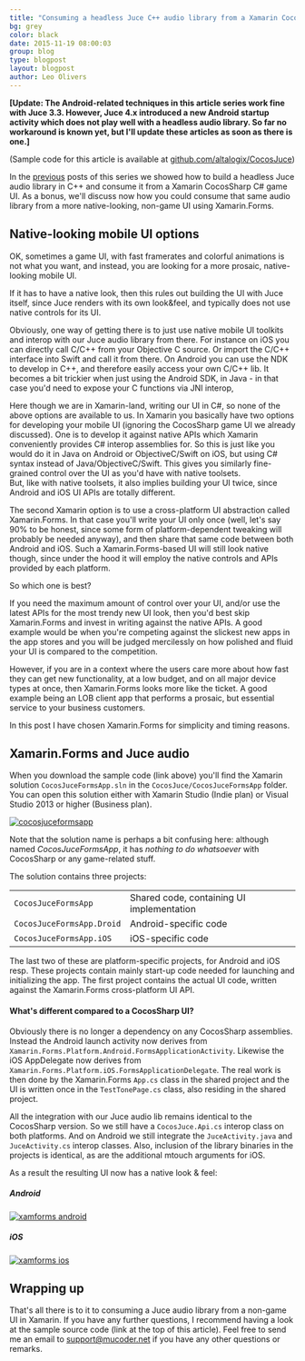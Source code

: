 ```yaml
---
title: "Consuming a headless Juce C++ audio library from a Xamarin CocosSharp game UI - Part 3"
bg: grey
color: black
date: 2015-11-19 08:00:03
group: blog
type: blogpost
layout: blogpost
author: Leo Olivers
---
```


**[Update: The Android-related techniques in this article series work fine with Juce 3.3.  However, Juce 4.x introduced a new Android startup activity which does not play well with a headless audio library.  So far no workaround is known yet, but I'll update these articles as soon as there is one.]**

(Sample code for this article is available at [github.com/altalogix/CocosJuce](http://github.com/altalogix/CocosJuce))

In the [previous](/blog/2015/11/19/cocosjuce-part2.html) posts of this series we showed how to build a headless Juce audio library in C++ and consume it from
a Xamarin CocosSharp C# game UI. As a bonus, we'll discuss now how you could consume that same audio library from a more native-looking, non-game UI using Xamarin.Forms.

## Native-looking mobile UI options

OK, sometimes a game UI, with fast framerates and colorful animations is not what you want, and instead, you are looking for a more prosaic, native-looking mobile UI.

If it has to have a native look, then this rules out building the UI with Juce itself, since Juce renders with its own look&feel, and typically does not use native controls for its UI.

Obviously, one way of getting there is to just use native mobile UI toolkits and interop with our Juce audio library from there.
For instance on iOS you can directly call C/C++ from your Objective C source. Or import the C/C++ interface into Swift and call it from there.
On Android you can use the NDK to develop in C++, and therefore easily access your own C/C++ lib.
It becomes a bit trickier when just using the Android SDK, in Java - in that case you'd need to expose your C functions via JNI interop, 

Here though we are in Xamarin-land, writing our UI in C#, so none of the above options are available to us.
In Xamarin you basically have two options for developing your mobile UI (ignoring the CocosSharp game UI we already discussed).  One is to develop it against native APIs which Xamarin 
conveniently provides C# interop assemblies for.  So this is just like you would do it in Java on Android or ObjectiveC/Swift on iOS,
but using C# syntax instead of Java/ObjectiveC/Swift.
This gives you similarly fine-grained control over the UI as you'd have with native toolsets.  
But, like with native toolsets, it also implies building your UI twice, since Android and iOS UI APIs are totally different.

The second Xamarin option is to use a cross-platform UI abstraction called Xamarin.Forms. In that case you'll write your UI only once 
(well, let's say 90% to be honest, since some form of platform-dependent tweaking will probably be needed anyway),
and then share that same code between both Android and iOS. Such a Xamarin.Forms-based UI will still look native though,
since under the hood it will employ the native controls and APIs provided by each platform.

So which one is best? 

If you need the maximum amount of control over your UI, and/or use the latest APIs for the most trendy new UI look, then
you'd best skip Xamarin.Forms and invest in writing against the native APIs. A good example would be
when you're competing against the slickest new apps in the app stores and you 
will be judged mercilessly on how polished and fluid your UI is compared to the competition.

However, if you are in a context where the users care more about how fast they can get new functionality,
at a low budget, and on all major device types at once, then Xamarin.Forms looks more like the ticket.
A good example being an LOB client app that performs a prosaic, but essential service to your business 
customers.

In this post I have chosen Xamarin.Forms for simplicity and timing reasons.

## Xamarin.Forms and Juce audio

When you download the sample code (link above) you'll find the Xamarin solution `CocosJuceFormsApp.sln` in the `CocosJuce/CocosJuceFormsApp` folder.
You can open this solution either with Xamarin Studio (Indie plan) or Visual Studio 2013 or higher (Business plan).

<a href="/img/2015-11-19-cocosjuce/cocosjuceformsapp.png" class="swipebox" title="cocosjuce Xamarin.Forms projects">
<img src="/img/2015-11-19-cocosjuce/cocosjuceformsapp.png" alt="cocosjuceformsapp" ></a>

Note that the solution name is perhaps a bit confusing here: although named *CocosJuceFormsApp*, it has *nothing to do whatsoever* with CocosSharp 
or any game-related stuff.

The solution contains three projects:

|                      |                  |
| -------------------- | --------------------- |
| `CocosJuceFormsApp`       | Shared code, containing UI implementation          |
| `CocosJuceFormsApp.Droid`      | Android-specific code   |
| `CocosJuceFormsApp.iOS`        | iOS-specific code     |

The last two of these are platform-specific projects, for Android and iOS resp.
These projects contain mainly start-up code needed for launching and initializing the app.
The first project contains the actual UI code, written against the Xamarin.Forms cross-platform UI API.

#### What's different compared to a CocosSharp UI?

Obviously there is no longer a dependency on any CocosSharp assemblies.
Instead the Android launch activity now derives from `Xamarin.Forms.Platform.Android.FormsApplicationActivity`.
Likewise the iOS AppDelegate now derives from `Xamarin.Forms.Platform.iOS.FormsApplicationDelegate`.
The real work is then done by the Xamarin.Forms `App.cs` class in the shared project and the UI is
written once in the `TestTonePage.cs` class, also residing in the shared project.

All the integration with our Juce audio lib remains identical to the CocosSharp version.
So we still have a `CocosJuce.Api.cs` interop class on both platforms. And on Android we still
integrate the `JuceActivity.java` and `JuceActivity.cs` interop classes.
Also, inclusion of the library binaries in the projects is identical, as are the additional
mtouch arguments for iOS.

As a result the resulting UI now has a native look & feel:

##### Android

<a href="/img/2015-11-19-cocosjuce/xamformsaniandroid.gif" class="swipebox" title="cocosjuce Xamarin.Forms Android">
<img src="/img/2015-11-19-cocosjuce/xamformsaniandroid.gif" alt="xamforms android" ></a>

##### iOS

<a href="/img/2015-11-19-cocosjuce/xamformsaniios.gif" class="swipebox" title="cocosjuce Xamarin.Forms iOS">
<img src="/img/2015-11-19-cocosjuce/xamformsaniios.gif" alt="xamforms ios" ></a>

## Wrapping up

That's all there is to it to consuming a Juce audio library from a non-game UI in Xamarin.
If you have any further questions, I recommend having a look at the sample source code (link at the top of this article).
Feel free to send me an email to support@mucoder.net if you have any other questions or remarks.



 